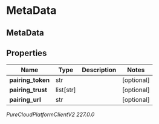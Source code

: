 # MetaData

## MetaData

## Properties

|Name | Type | Description | Notes|
|------------ | ------------- | ------------- | -------------|
| **pairing_token** | str |  | [optional] |
| **pairing_trust** | list[str] |  | [optional] |
| **pairing_url** | str |  | [optional] |



_PureCloudPlatformClientV2 227.0.0_
